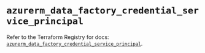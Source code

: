# `azurerm_data_factory_credential_service_principal`

Refer to the Terraform Registry for docs: [`azurerm_data_factory_credential_service_principal`](https://registry.terraform.io/providers/hashicorp/azurerm/4.20.0/docs/resources/data_factory_credential_service_principal).
